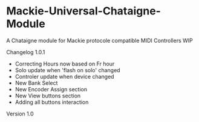 # Mackie-Universal-Chataigne-Module
A Chataigne module for Mackie protocole compatible MIDI Controllers
WIP

Changelog 1.0.1

- Correcting Hours now based on Fr hour
- Solo update when 'flash on solo' changed
- Controler update when device changed
- New Bank Select
- New Encoder Assign section
- New View buttons section
- Adding all buttons interaction

Version 1.0